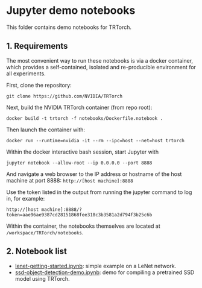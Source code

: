 # Jupyter demo notebooks
This folder contains demo notebooks for TRTorch.

## 1. Requirements

The most convenient way to run these notebooks is via a docker container, which provides a self-contained, isolated and re-producible environment for all experiments.

First, clone the repository:

```
git clone https://github.com/NVIDIA/TRTorch
```

Next, build the NVIDIA TRTorch container (from repo root):

```
docker build -t trtorch -f notebooks/Dockerfile.notebook .
```

Then launch the container with:

```
docker run --runtime=nvidia -it --rm --ipc=host --net=host trtorch
```

Within the docker interactive bash session, start Jupyter with

```
jupyter notebook --allow-root --ip 0.0.0.0 --port 8888
```

And navigate a web browser to the IP address or hostname of the host machine
at port 8888: ```http://[host machine]:8888```

Use the token listed in the output from running the jupyter command to log
in, for example:

```http://[host machine]:8888/?token=aae96ae9387cd28151868fee318c3b3581a2d794f3b25c6b```


Within the container, the notebooks themselves are located at `/workspace/TRTorch/notebooks`.

## 2. Notebook list

- [lenet-getting-started.ipynb](lenet-getting-started.ipynb): simple example on a LeNet network.
- [ssd-object-detection-demo.ipynb](ssd-object-detection-demo.ipynb): demo for compiling a pretrained SSD model using TRTorch.
